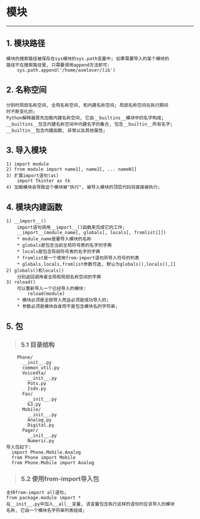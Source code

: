 # **模块**
***




## **1. 模块路径**
    模块的搜索路径被保存在sys模块的sys.path变量中; 如果需要导入的某个模块的
    路径不在搜索路径里, 只需要调用append方法即可:
        sys.path.append('/home/asmlover/lib')



## **2. 名称空间**
    分别时局部名称空间, 全局名称空间, 和内建名称空间; 局部名称空间在执行期间
    时不断变化的;
    Python解释器首先加载内建名称空间, 它由__builtins__模块中的名字构成;
    __builtins__包含内建名称空间中内建名字的集合, 包含__builtin__所有名字;
    __builtin__包含内建函数, 异常以及其他属性;



## **3. 导入模块**
    1) import module
    2) from module import name1[, name2[, ... nameN]]
    3) 扩展import语句(as)
        import Tkinter as tk 
    4) 加载模块会导致这个模块被"执行", 被导入模块的顶层代码将直接被执行;




## **4. 模块内建函数**
    1) __import__()
        import语句调用__import__()函数来完成它的工作;
        __import__(module_name[, globals[, locals[, fromlist]]])
        * module_name是要导入模块的名称
        * globals是包含当前全局符号表的名字的字典
        * locals是包含局部符号表的名字的字典
        * fromlist是一个使用from-import语句所导入符号的列表
        * globals,locals,fromlist参数可选, 默认为globals(),locals(),[]
    2) globals()和locals()
        分别返回调用者全局和局部名称空间的字典
    3) reload()
        可以重新导入一个已经导入的模块:
            reload(module)
        * 模块必须是全部导入而且必须是成功导入的;
        * 参数必须是模块自身而不是包含模块名的字符串;


## **5. 包**
> ### **5.1 目录结构**
        Phone/
          __init__.py 
          common_util.py 
          Voicedta/
            __init__.py 
            Pots.py 
            Isdn.py 
          Fax/
            __init__.py 
            G3.py 
          Mobile/
            __init__.py 
            Analog.py 
            Digital.py 
          Pager/
            __init__.py 
            Numeric.py 
    导入包如下:
      import Phone.Mobile.Analog 
      from Phone import Mobile 
      from Phone.Mobile import Analog 
> ### **5.2 使用from-import导入包**
    支持from-import all语句;
    from package.module import *
    在__init__.py中加入__all__变量, 该变量包含执行这样的语句时应该导入的模块
    名称, 它由一个模块名字符串列表组成;
